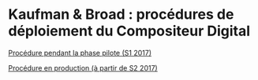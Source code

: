 # Kaufman & Broad : procédures de déploiement du Compositeur Digital

[Procédure pendant la phase pilote (S1 2017)](custom/ketb/setup_pilote2017.md)

[Procédure en production (à partir de S2 2017)](custom/ketb/setup.md)
